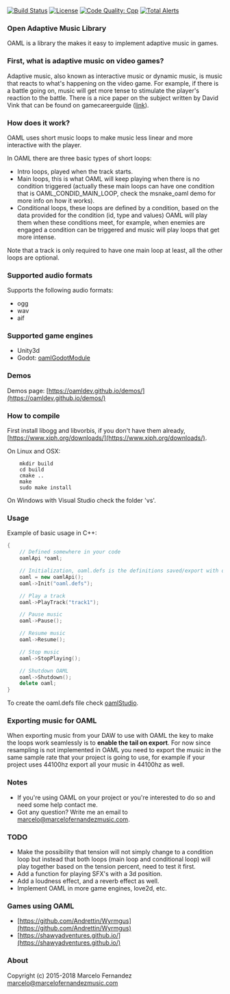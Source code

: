 [![Build Status](https://travis-ci.org/oamldev/oaml.svg)](https://travis-ci.org/oamldev/oaml.svg?branch=master)
[![License](http://img.shields.io/:license-mit-blue.svg)](http://doge.mit-license.org)
[![Code Quality: Cpp](https://img.shields.io/lgtm/grade/cpp/g/oamldev/oaml.svg?logo=lgtm&logoWidth=18)](https://lgtm.com/projects/g/oamldev/oaml/context:cpp)
[![Total Alerts](https://img.shields.io/lgtm/alerts/g/oamldev/oaml.svg?logo=lgtm&logoWidth=18)](https://lgtm.com/projects/g/oamldev/oaml/alerts)

### Open Adaptive Music Library 

OAML is a library the makes it easy to implement adaptive music in games.


### First, what is adaptive music on video games?

Adaptive music, also known as interactive music or dynamic music, is music that reacts to what's happening on the video game. For example, if there is a battle going on, music will get more tense to stimulate the player's reaction to the battle. There is a nice paper on the subject written by David Vink that can be found on gamecareerguide ([link](http://www.gamecareerguide.com/features/768/student_thesis_adaptive_music_for_.php?print=1)).


### How does it work?

OAML uses short music loops to make music less linear and more interactive with the player.

In OAML there are three basic types of short loops:

- Intro loops, played when the track starts.
- Main loops, this is what OAML will keep playing when there is no condition triggered (actually these main loops can have one condition that is OAML_CONDID_MAIN_LOOP, check the msnake_oaml demo for more info on how it works).
- Conditional loops, these loops are defined by a condition, based on the data provided for the condition (id, type and values) OAML will play them when these conditions meet, for example, when enemies are engaged a condition can be triggered and music will play loops that get more intense.

Note that a track is only required to have one main loop at least, all the other loops are optional.


### Supported audio formats

Supports the following audio formats:
- ogg
- wav
- aif


### Supported game engines
- Unity3d
- Godot: [oamlGodotModule](https://github.com/oamldev/oamlGodotModule)


### Demos

Demos page: [https://oamldev.github.io/demos/](https://oamldev.github.io/demos/)


### How to compile

First install libogg and libvorbis, if you don't have them already, [https://www.xiph.org/downloads/](https://www.xiph.org/downloads/).

On Linux and OSX:

```
	mkdir build
	cd build
	cmake ..
	make
	sudo make install
```

On Windows with Visual Studio check the folder 'vs'.


### Usage

Example of basic usage in C++:

```C++
{
	// Defined somewhere in your code
	oamlApi *oaml;

	// Initialization, oaml.defs is the definitions saved/export with oamlStudio
	oaml = new oamlApi();
	oaml->Init("oaml.defs");

	// Play a track
	oaml->PlayTrack("track1");

	// Pause music
	oaml->Pause();

	// Resume music
	oaml->Resume();

	// Stop music
	oaml->StopPlaying();

	// Shutdown OAML
	oaml->Shutdown();
	delete oaml;
}
```

To create the oaml.defs file check [oamlStudio](https://github.com/oamldev/oamlStudio).


### Exporting music for OAML

When exporting music from your DAW to use with OAML the key to make the loops work seamlessly is to **enable the tail on export**.
For now since resampling is not implemented in OAML you need to export the music in the same sample rate that your project is going to use, for example if your project uses 44100hz export all your music in 44100hz as well.


### Notes

- If you're using OAML on your project or you're interested to do so and need some help contact me.
- Got any question? Write me an email to <marcelo@marcelofernandezmusic.com>.


### TODO

- Make the possibility that tension will not simply change to a condition loop but instead that both loops (main loop and conditional loop) will play together based on the tension percent, need to test it first.
- Add a function for playing SFX's with a 3d position.
- Add a loudness effect, and a reverb effect as well.
- Implement OAML in more game engines, love2d, etc.


### Games using OAML

- [https://github.com/Andrettin/Wyrmgus](https://github.com/Andrettin/Wyrmgus)
- [https://shawyadventures.github.io/](https://shawyadventures.github.io/)


### About

Copyright (c) 2015-2018 Marcelo Fernandez <marcelo@marcelofernandezmusic.com>
